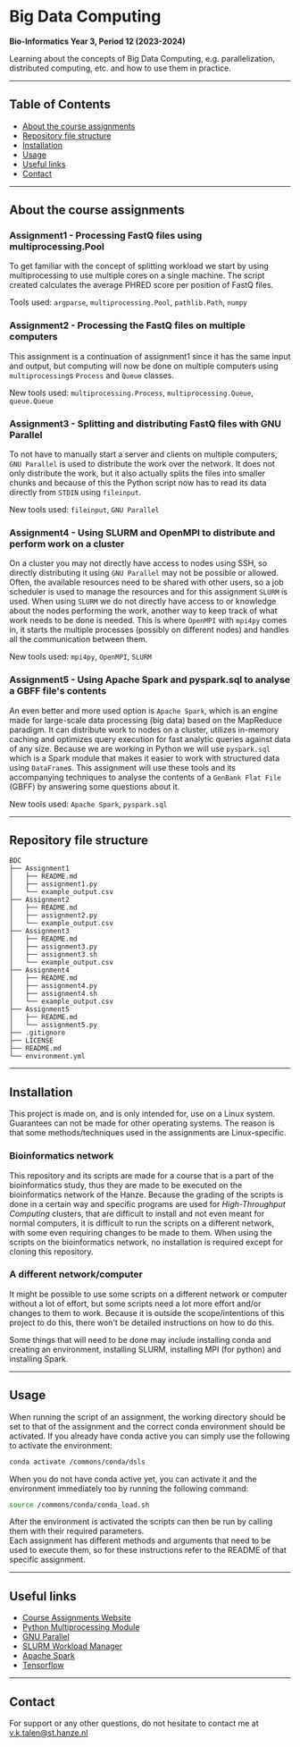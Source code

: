 # Big Data Computing
**Bio-Informatics Year 3, Period 12 (2023-2024)**

Learning about the concepts of Big Data Computing, e.g. parallelization, distributed computing, etc. and how to use them in practice.


---
## Table of Contents
- [About the course assignments](#about-the-course-assignments)
- [Repository file structure](#repository-file-structure)
- [Installation](#installation)
- [Usage](#usage)
- [Useful links](#useful-links)
- [Contact](#contact)


---
## About the course assignments
### Assignment1 - Processing FastQ files using multiprocessing.Pool
To get familiar with the concept of splitting workload we start by using multiprocessing to use multiple cores on a single machine.
The script created calculates the average PHRED score per position of FastQ files.

Tools used: `argparse`, `multiprocessing.Pool`, `pathlib.Path`, `numpy`

### Assignment2 - Processing the FastQ files on multiple computers
This assignment is a continuation of assignment1 since it has the same input and output, 
but computing will now be done on multiple computers using `multiprocessing`s `Process` and `Queue` classes.

New tools used: `multiprocessing.Process`, `multiprocessing.Queue`, `queue.Queue`

### Assignment3 - Splitting and distributing FastQ files with GNU Parallel
To not have to manually start a server and clients on multiple computers, `GNU Parallel` is used to distribute the work over the network.
It does not only distribute the work, but it also actually splits the files into smaller chunks and because of this the Python script
now has to read its data directly from `STDIN` using `fileinput`.

New tools used: `fileinput`, `GNU Parallel`


### Assignment4 - Using SLURM and OpenMPI to distribute and perform work on a cluster
On a cluster you may not directly have access to nodes using SSH, so directly distributing it using `GNU Parallel` may not be possible or allowed. 
Often, the available resources need to be shared with other users, so a job scheduler is used to manage the resources and for this assignment `SLURM` is used. 
When using `SLURM` we do not directly have access to or knowledge about the nodes performing the work, another way to keep track of what work needs to be done is needed. 
This is where `OpenMPI` with `mpi4py` comes in, it starts the multiple processes (possibly on different nodes) and handles all the communication between them.

New tools used: `mpi4py`, `OpenMPI`, `SLURM`


### Assignment5 - Using Apache Spark and pyspark.sql to analyse a GBFF file's contents
An even better and more used option is `Apache Spark`, which is an engine made for large-scale data processing (big data) based on the MapReduce paradigm. 
It can distribute work to nodes on a cluster, utilizes in-memory caching and optimizes query execution for fast analytic queries against data of any size. 
Because we are working in Python we will use `pyspark.sql` which is a Spark module that makes it easier to work with structured data using `DataFrame`s. 
This assignment will use these tools and its accompanying techniques to analyse the contents of a `GenBank Flat File` (GBFF) by answering some questions about it.

New tools used: `Apache Spark`, `pyspark.sql`


---
## Repository file structure
```
BDC
├── Assignment1
│   ├── README.md
│   ├── assignment1.py
│   └── example_output.csv
├── Assignment2
│   ├── README.md
│   ├── assignment2.py
│   └── example_output.csv
├── Assignment3
│   ├── README.md
│   ├── assignment3.py
│   ├── assignment3.sh
│   └── example_output.csv
├── Assignment4
│   ├── README.md
│   ├── assignment4.py
│   ├── assignment4.sh
│   └── example_output.csv
├── Assignment5
│   ├── README.md
│   └── assignment5.py
├── .gitignore
├── LICENSE
├── README.md
└── environment.yml
```


---
## Installation
This project is made on, and is only intended for, use on a Linux system. Guarantees can not be made for other operating systems.
The reason is that some methods/techniques used in the assignments are Linux-specific.

### Bioinformatics network
This repository and its scripts are made for a course that is a part of the bioinformatics study, thus they are made to be executed on the bioinformatics network of the Hanze. 
Because the grading of the scripts is done in a certain way and specific programs are used for *High-Throughput Computing* clusters, that are difficult to install and not even meant for normal computers,
it is difficult to run the scripts on a different network, with some even requiring changes to be made to them.
When using the scripts on the bioinformatics network, no installation is required except for cloning this repository.

### A different network/computer
It might be possible to use some scripts on a different network or computer without a lot of effort, but some scripts need a lot more effort and/or changes to them to work.
Because it is outside the scope/intentions of this project to do this, there won't be detailed instructions on how to do this.

Some things that will need to be done may include installing conda and creating an environment, installing SLURM, installing MPI (for python) and installing Spark.


---
## Usage
When running the script of an assignment, the working directory should be set to that of the assignment and the correct conda environment should be activated.
If you already have conda active you can simply use the following to activate the environment:
```bash
conda activate /commons/conda/dsls
```
When you do not have conda active yet, you can activate it and the environment immediately too by running the following command:
```bash
source /commons/conda/conda_load.sh
```

After the environment is activated the scripts can then be run by calling them with their required parameters.  
Each assignment has different methods and arguments that need to be used to execute them, so for these instructions refer to the README of that specific assignment.


---
## Useful links
* [Course Assignments Website](https://bioinf.nl/~martijn/BDC/)  
* [Python Multiprocessing Module](https://docs.python.org/3.8/library/multiprocessing.html)  
* [GNU Parallel](https://www.gnu.org/software/parallel/)  
* [SLURM Workload Manager](https://slurm.schedmd.com/overview.html)  
* [Apache Spark](https://spark.apache.org/)  
* [Tensorflow](https://www.tensorflow.org/)  


---
## Contact
For support or any other questions, do not hesitate to contact me at v.k.talen@st.hanze.nl
